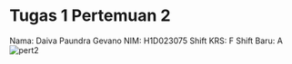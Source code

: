 # Tugas 1 Pertemuan 2
Nama: Daiva Paundra Gevano
NIM: H1D023075
Shift KRS: F
Shift Baru: A
![pert2](https://github.com/estehangat/prakpemmob-1/blob/main/pert2.jpg)
